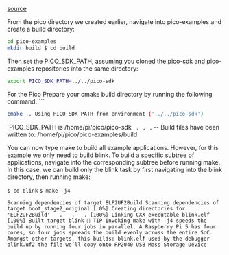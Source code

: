 [source](https://datasheets.raspberrypi.com/pico/getting-started-with-pico.pdf)

From the pico directory we created earlier, navigate into pico-examples and create a build directory: 


```bash
cd pico-examples 
mkdir build $ cd build
```

Then set the PICO_SDK_PATH, assuming you cloned the pico-sdk and pico-examples repositories into the same directory: 

```bash
export PICO_SDK_PATH=../../pico-sdk
```



For the Pico Prepare your cmake build directory by running the following command: ```
```bash
cmake .. Using PICO_SDK_PATH from environment ('../../pico-sdk') 
```
`PICO_SDK_PATH is /home/pi/pico/pico-sdk   .   .   . -- Build files have been written to: /home/pi/pico/pico-examples/build 

You can now type make to build all example applications. However, for this example we only need to build blink. To build a specific subtree of applications, navigate into the corresponding subtree before running make. In this case, we can build only the blink task by first navigating into the blink directory, then running make: 

`$ cd blink` 
`$ make -j4` 

`Scanning dependencies of target ELF2UF2Build Scanning dependencies of target boot_stage2_original [ 0%] Creating directories for 'ELF2UF2Build'   .   .   . [100%] Linking CXX executable blink.elf [100%] Built target blink  TIP Invoking make with -j4 speeds the build up by running four jobs in parallel. A Raspberry Pi 5 has four cores, so four jobs spreads the build evenly across the entire SoC. Amongst other targets, this builds: blink.elf used by the debugger blink.uf2 the file we’ll copy onto RP2040 USB Mass Storage Device`
